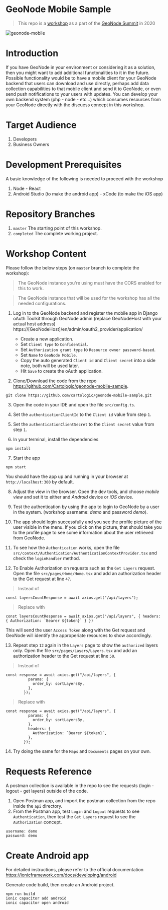 # GeoNode Mobile Sample

> This repo is a [workshop](https://summit.geonode.org/schedule/#session-202) as a part of the [GeoNode Summit](http://summit.geonode.org/) in 2020

![geonode-mobile](https://user-images.githubusercontent.com/44545113/101247866-7834ab00-3724-11eb-9e62-5befed11fc7a.gif)

# Introduction

If you have GeoNode in your environment or considering it as a solution, then you might want to add additional functonalities to it in the future. Possible functionality would be to have a mobile client for your GeoNode backend that users can download and use directly, perhaps add data collection capabilities to that mobile client and send it to GeoNode, or even send push notifications to your users with updates. You can develop your own backend system (php - node - etc...) which consumes resources from your GeoNode directly with the discuess concept in this workshop.

# Target Audience

1. Developers
2. Business Owners

# Development Prerequisites

A basic knowledge of the following is needed to proceed with the workshop

1. Node - React
2. Android Studio (to make the android app) - xCode (to make the iOS app)

# Repository Branches

1. `master` The starting point of this workshop.
2. `completed` The complete working project.

# Workshop Content

Please follow the below steps (on `master` branch to complete the workshop):

> The GeoNode instance you're using must have the CORS enabled for this to work.

> The GeoNode instance that will be used for the workshop has all the needed configurations.

1. Log in to the GeoNode backend and register the mobile app in Django oAuth Toolkit through GeoNode admin (replace GeoNodeHost with your actual host address) https://[GeoNodeHost]/en/admin/oauth2_provider/application/

   - Create a new application.
   - Set `Client type` to `Confidential`.
   - Set `Authorization grant type` to `Resource owner password-based`.
   - Set `Name` to `GeoNode Mobile`.
   - Copy the auto generated `Client id` and `Client secret` into a side note, both will be used later.
   - Hit `Save` to create the oAuth application.

2. Clone/Download the code from the repo https://github.com/Cartologic/geonode-mobile-sample.

```
git clone https://github.com/cartologic/geonode-mobile-sample.git
```

3. Open the code in your IDE and open the file `src/config.ts`.

4. Set the `authenticationClientId` to the `Client id` value from step `1`.

5. Set the `authenticationClientSecret` to the `Client secret` value from step `1`.

6. In your terminal, install the dependencies

```
npm install
```

7. Start the app

```
npm start
```

You should have the app up and running in your browser at `http://localhost:300` by default.

8. Adjust the view in the browser. Open the dev tools, and choose _mobile view_ and set it to either and _Android_ device or _iOS_ device.

9. Test the authentication by using the app to login to GeoNode by a user in the system. (workshop username: _demo_ and password _demo_).

10. The app should login successfully and you see the profile picture of the user visible in the menu. If you click on the picture, that should take you to the profile page to see some information about the user retrieved from GeoNode.

11. To see how the `Authentication` works, open the file `src/context/Authentication/AuthenticationContextProvider.tsx` and check the `loginHandler` method.

12. To Enable Authorization on requests such as the `Get Layers` request. Open the file `src/pages/Home/Home.tsx` and add an authorization header to the Get request at line `47`.

> Instead of

```
const layersCountResponse = await axios.get("/api/layers");
```

> Replace with

```
const layersCountResponse = await axios.get("/api/layers", { headers: { Authorization: `Bearer ${token}` } })
```

This will send the user `Access Token` along with the Get request and GeoNode will identify the approperiate resources to show accordingly.

13. Repeat step `12` again in the `Layers` page to show the `authorized` layers only. Open the file `src/pages/Layers/Layers.tsx` and add an authorization header to the Get request at line `50`.

> Instead of

```
const response = await axios.get("/api/layers", {
          params: {
            order_by: sortLayersBy,
          },
        });
```

> Replace with

```
const response = await axios.get("/api/layers", {
          params: {
            order_by: sortLayersBy,
          },
          headers: {
            Authorization: `Bearer ${token}`,
          },
        });
```

14. Try doing the same for the `Maps` and `Documents` pages on your own.

# Requests Reference

A postman collection is available in the repo to see the requests (login - logout - get layers) outside of the code.

1. Open Postman app, and import the postman collection from the repo inside the `api` directory.
2. From the Postman app, test `Login` and `Logout` requests to see `Authentication`, then test the `Get Layers` request to see the `Authorization` concept.

```
username: demo
password: demo
```

# Create Android app

For detailed instructions, please refer to the official documentation https://ionicframework.com/docs/developing/android

Generate code build, then create an Android project.

```
npm run build
ionic capacitor add android
ionic capacitor open android
```
